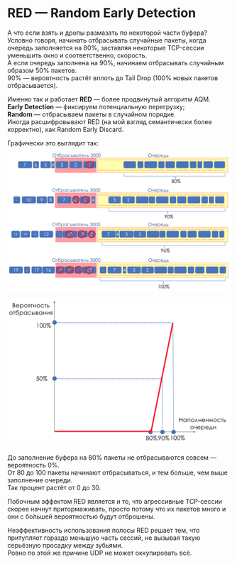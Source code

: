 # RED — Random Early Detection

А что если взять и дропы размазать по некоторой части буфера?  
Условно говоря, начинать отбрасывать случайные пакеты, когда очередь заполняется на 80%, заставляя некоторые TCP-сессии уменьшить окно и соответственно, скорость.  
А если очередь заполнена на 90%, начинаем отбрасывать случайным образом 50% пакетов.  
90% — вероятность растёт вплоть до Tail Drop \(100% новых пакетов отбрасывается\).  
  
Именно так и работает **RED** — более продвинутый алгоритм AQM.   
**Early Detection** — фиксируем потенциальную перегрузку;  
**Random** — отбрасываем пакеты в случайном порядке.  
Иногда расшифровывают RED \(на мой взгляд семантически более корректно\), как Random Early Discard.  
  
Графически это выглядит так:

![](../../.gitbook/assets/image%20%2880%29.png)

![](../../.gitbook/assets/image%20%2812%29.png)

До заполнение буфера на 80% пакеты не отбрасываются совсем — вероятность 0%.  
От 80 до 100 пакеты начинают отбрасываться, и тем больше, чем выше заполнение очереди.  
Так процент растёт от 0 до 30.  
  
Побочным эффектом RED является и то, что агрессивные TCP-сессии скорее начнут притормаживать, просто потому что их пакетов много и они с бо́льшей вероятностью будут отброшены.  
  
Неэффективность использования полосы RED решает тем, что притупляет гораздо меньшую часть сессий, не вызывая такую серьёзную просадку между зубьями.   
Ровно по этой же причине UDP не может оккупировать всё. 

